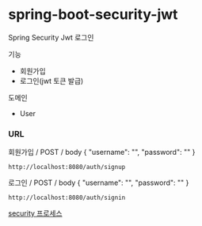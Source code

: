 # spring-boot-security-jwt
Spring Security Jwt 로그인

기능
- 회원가입 
- 로그인(jwt 토큰 발급)

도메인 
- User

### URL

회원가입 / POST / body {
    "username": "",
    "password": ""
} 
```
http://localhost:8080/auth/signup
```

로그인 / POST / body {
    "username": "",
    "password": ""
} 

```
http://localhost:8080/auth/signin
```

[security 프로세스](https://github.com/SangWoon123/spring-boot-security-jwt/wiki ) 


